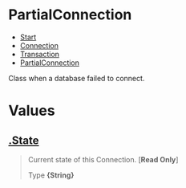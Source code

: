 
# PartialConnection

* [Start](https://github.com/QSmally/QDB/blob/v4/Documentation/Index.md)
* [Connection](https://github.com/QSmally/QDB/blob/v4/Documentation/Connection.md)
* [Transaction](https://github.com/QSmally/QDB/blob/v4/Documentation/Transaction.md)
* [PartialConnection](https://github.com/QSmally/QDB/blob/v4/Documentation/PartialConnection.md)

Class when a database failed to connect.



# Values
## [.State](https://github.com/QSmally/QDB/blob/v4/lib/Connections/PartialConnection.js#L11)
> Current state of this Connection. [**Read Only**]
>
> Type **{String}**
